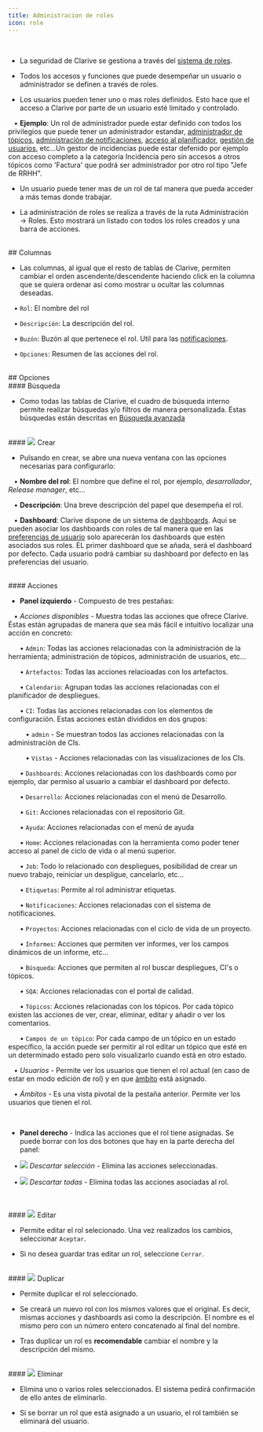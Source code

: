 ```yaml
---
title: Administracion de roles
icon: role
---
```


<br />

* La seguridad de Clarive se gestiona a través del [sistema de roles](es/concepts/roles).

* Todos los accesos y funciones que puede desempeñar un usuario o administrador se definen a través de roles.

* Los usuarios pueden tener uno o mas roles definidos. Esto hace que el acceso a Clarive por parte de un usuario esté limitado y controlado. 

&nbsp; &nbsp;• **Ejemplo**: Un rol de administrador puede estar definido con todos los privilegios que puede tener un administrador estandar, [administrador de tópicos](es/admin/topics), [administración de notificaciones](es/admin/notifications), [acceso al planificador](es/admin/scheduler), [gestión de usuarios](es/admin/user), etc...Un gestor de incidencias puede estar defenido por ejemplo con acceso completo a la categoria Incidencia pero sin accesos a otros tópicos como 'Factura' que podrá ser administrador por otro rol tipo "Jefe de RRHH".

* Un usuario puede tener mas de un rol de tal manera que pueda acceder a más temas donde trabajar.

* La administración de roles se realiza a través de la ruta Administración → Roles. Esto mostrará un listado con todos los roles creados y una barra de acciones. 

<br />
## Columnas

* Las columnas, al igual que el resto de tablas de Clarive, permiten cambiar el orden ascendente/descendente haciendo click en la columna que se quiera ordenar asi como mostrar u ocultar las columnas deseadas.<br />

&nbsp; &nbsp;• `Rol`: El nombre del rol <br />

&nbsp; &nbsp;• `Descripción`: La descripción del rol. <br />

&nbsp; &nbsp;• `Buzón`: Buzón al que pertenece el rol. Util para las [notificaciones](es/admin/notifications). <br />

&nbsp; &nbsp;• `Opciones`: Resumen de las acciones del rol.


<br />
## Opciones

<br />
#### Búsqueda

* Como todas las tablas de Clarive, el cuadro de búsqueda interno permite realizar búsquedas y/o filtros de manera personalizada. Estas búsquedas están descritas en [Búsqueda avanzada](es/getting-started/search-syntax)

<br />
#### <img src="/static/images/icons/add.gif" /> Crear

* Pulsando en crear, se abre una nueva ventana con las opciones necesarias para configurarlo:<br />

&nbsp; &nbsp;• **Nombre del rol**: El nombre que define el rol, por ejemplo, *desarrollador*, *Release manager*, etc...<br />

&nbsp; &nbsp;• **Descripción**: Una breve descripción del papel que desempeña el rol. <br />

&nbsp; &nbsp;• **Dashboard**: Clarive dispone de un sistema de [dashboards](es/concepts/dashboards). Aqui se pueden asociar los dashboards con roles de tal manera que en las [preferencias de usuario](es/getting-started/prefs) solo aparecerán los dashboards que estén asociados sus roles. EL primer dashboard que se añada, será el dashboard por defecto. Cada usuario podrá cambiar su dashboard por defecto en las preferencias del usuario.


<br />
#### Acciones

* **Panel izquierdo** - Compuesto de tres pestañas:

&nbsp; &nbsp;• *Acciones disponibles* - Muestra todas las acciones que ofrece Clarive. Éstas están agrupadas de manera que sea más fácil e intuitivo localizar una acción en concreto:<br />

&nbsp; &nbsp;&nbsp; &nbsp;• `Admin`: Todas las acciones relacionadas con la administración de la herramienta; administración de tópicos, administración de usuarios, etc...<br />

&nbsp; &nbsp;&nbsp; &nbsp;• `Artefactos`: Todas las acciones relacioadas con los artefactos. <br />

&nbsp; &nbsp;&nbsp; &nbsp;• `Calendario`: Agrupan todas las acciones relacionadas con el planificador de despliegues. <br />

&nbsp; &nbsp;&nbsp; &nbsp;• `CI`: Todas las acciones relacionadas con los elementos de configuración. Estas acciones están divididos en dos grupos:<br />

&nbsp; &nbsp;&nbsp; &nbsp;&nbsp; &nbsp;• `admin` - Se muestran todos las acciones relacionadas con la administración de CIs. <br />

&nbsp; &nbsp;&nbsp; &nbsp;&nbsp; &nbsp;• `Vistas` - Acciones relacionadas con las visualizaciones de los CIs. <br />

&nbsp; &nbsp;&nbsp; &nbsp;• `Dashboards`: Acciones relacionadas con los dashboards como por ejemplo, dar permiso al usuario a cambiar el dashboard por defecto. <br />

&nbsp; &nbsp;&nbsp; &nbsp;• `Desarrollo`: Acciones relacionadas con el menú de Desarrollo. <br />

&nbsp; &nbsp;&nbsp; &nbsp;• `Git`: Acciones relacionadas con el repositorio Git.<br />

&nbsp; &nbsp;&nbsp; &nbsp;• `Ayuda`: Acciones relacionadas con el menú de ayuda <br />

&nbsp; &nbsp;&nbsp; &nbsp;• `Home`:  Acciones relacionadas con la herramienta como poder tener acceso al panel de ciclo de vida o al menú superior.<br />

&nbsp; &nbsp;&nbsp; &nbsp;• `Job`: Todo lo relacionado con despliegues, posibilidad de crear un nuevo trabajo, reiniciar un despligue, cancelarlo, etc... <br />

&nbsp; &nbsp;&nbsp; &nbsp;• `Etiquetas`: Permite al rol administrar etiquetas.<br />

&nbsp; &nbsp;&nbsp; &nbsp;• `Notificaciones`:  Acciones relacionadas con el sistema de notificaciones. <br />

&nbsp; &nbsp;&nbsp; &nbsp;• `Proyectos`:  Acciones relacionadas con el ciclo de vida de un proyecto. <br />

&nbsp; &nbsp;&nbsp; &nbsp;• `Informes`: Acciones que permiten ver informes, ver los campos dinámicos de un informe, etc...<br />

&nbsp; &nbsp;&nbsp; &nbsp;• `Búsqueda`: Acciones que permiten al rol buscar despliegues, CI's o tópicos.<br />

&nbsp; &nbsp;&nbsp; &nbsp;• `SQA`:  Acciones relacionadas con el portal de calidad. <br />

&nbsp; &nbsp;&nbsp; &nbsp;• `Tópicos`:  Acciones relacionadas con los tópicos. Por cada tópico existen las acciones de ver, crear, eliminar, editar y añadir o ver los comentarios. <br />

&nbsp; &nbsp;&nbsp; &nbsp;• `Campos de un tópico`: Por cada campo de un tópico en un estado específico, la acción puede ser permitir al rol editar un tópico que esté en un determinado estado pero solo visualizarlo cuando está en otro estado. <br />


&nbsp; &nbsp;• *Usuarios* - Permite ver los usuarios que tienen el rol actual (en caso de estar en modo edición de rol) y en que [ámbito](es/concepts/scope) está asignado. <br />

&nbsp; &nbsp;• *Ámbitos* - Es una vista pivotal de la pestaña anterior. Permite ver los usuarios que tienen el rol.<br />

<br />

* **Panel derecho** - Indica las acciones que el rol tiene asignadas. Se puede borrar con los dos botones que hay  en la parte derecha del panel: <br />
 
 &nbsp; &nbsp;• <img src="/static/images/icons/delete_red.png" /> *Descartar selección* - Elimina las acciones seleccionadas. </br>
 
 &nbsp; &nbsp;• <img src="/static/images/icons/del_all.png" />  *Descartar todas* - Elimina todas las acciones asociadas al rol.


<br />

<br />
#### <img src="/static/images/icons/edit.gif" /> Editar

* Permite editar el rol selecionado. Una vez realizados los cambios, seleccionar `Aceptar`.

* Si no desea guardar tras editar un rol, seleccione `Cerrar`.

<br />
#### <img src="/static/images/icons/copy.gif" /> Duplicar

* Permite duplicar el rol seleccionado. 

* Se creará un nuevo rol con los mismos valores que el original. Es decir, mismas acciones y dashboards asi como la descripción. El nombre es el mismo pero con un número entero concatenado al final del nombre. 

* Tras duplicar un rol es **recomendable** cambiar el nombre y la descripción del mismo.

<br />
#### <img src="/static/images/icons/delete_.png" /> Eliminar

* Elimina uno o varios roles seleccionados. El sistema pedirá confirmación de ello antes de eliminarlo. 

* Si se borrar un rol que está asignado a un usuario, el rol también se eliminará del usuario.